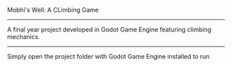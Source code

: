 Mobhi's Well: A CLimbing Game

----------------

A final year project developed in Godot Game Engine featuring climbing mechanics.

----------------

Simply open the project folder with Godot Game Engine installed to run

